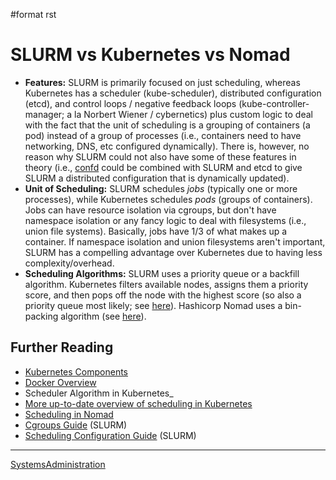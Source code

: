 \#format rst

SLURM vs Kubernetes vs Nomad
============================

-   **Features:** SLURM is primarily focused on just scheduling, whereas Kubernetes has a scheduler (kube-scheduler), distributed configuration (etcd), and control loops / negative feedback loops (kube-controller-manager; a la Norbert Wiener / cybernetics) plus custom logic to deal with the fact that the unit of scheduling is a grouping of containers (a pod) instead of a group of processes (i.e., containers need to have networking, DNS, etc configured dynamically). There is, however, no reason why SLURM could not also have some of these features in theory (i.e., [confd](https://github.com/kelseyhightower/confd) could be combined with SLURM and etcd to give SLURM a distributed configuration that is dynamically updated).
-   **Unit of Scheduling:** SLURM schedules *jobs* (typically one or more processes), while Kubernetes schedules *pods* (groups of containers). Jobs can have resource isolation via cgroups, but don't have namespace isolation or any fancy logic to deal with filesystems (i.e., union file systems). Basically, jobs have 1/3 of what makes up a container. If namespace isolation and union filesystems aren't important, SLURM has a compelling advantage over Kubernetes due to having less complexity/overhead.
-   **Scheduling Algorithms:** SLURM uses a priority queue or a backfill algorithm. Kubernetes filters available nodes, assigns them a priority score, and then pops off the node with the highest score (so also a priority queue most likely; see [here](..%20_Scheduler%20Algorithm%20in%20Kubernetes:%20https://github.com/eBay/Kubernetes/blob/master/docs/devel/scheduler_algorithm.md)). Hashicorp Nomad uses a bin-packing algorithm (see [here](https://nomadproject.io/docs/internals/scheduling/scheduling/)).

Further Reading
---------------

-   [Kubernetes Components](https://kubernetes.io/docs/concepts/overview/components/)
-   [Docker Overview](https://docs.docker.com/engine/docker-overview/)
-   Scheduler Algorithm in Kubernetes\_
-   [More up-to-date overview of scheduling in Kubernetes](https://kubernetes.io/docs/concepts/configuration/scheduling-framework/)
-   [Scheduling in Nomad](https://nomadproject.io/docs/internals/scheduling/scheduling/)
-   [Cgroups Guide](https://slurm.schedmd.com/cgroups.html) (SLURM)
-   [Scheduling Configuration Guide](https://slurm.schedmd.com/sched_config.html) (SLURM)

* * * * *

[SystemsAdministration](../SystemsAdministration)
